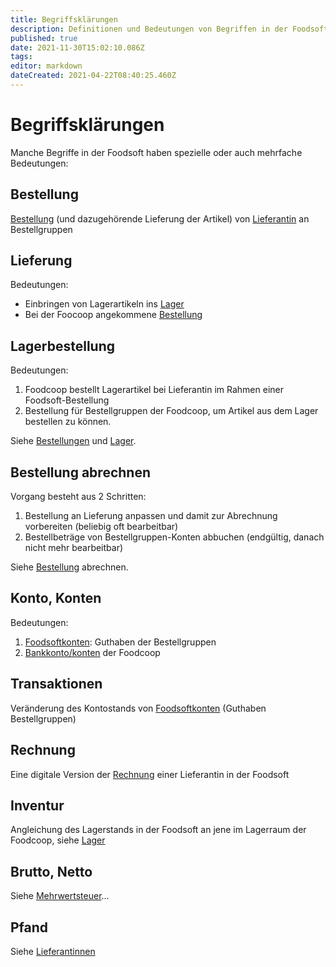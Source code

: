 ```yaml
---
title: Begriffsklärungen
description: Definitionen und Bedeutungen von Begriffen in der Foodsoft 
published: true
date: 2021-11-30T15:02:10.086Z
tags: 
editor: markdown
dateCreated: 2021-04-22T08:40:25.460Z
---
```


# Begriffsklärungen
Manche Begriffe in der Foodsoft haben spezielle oder auch mehrfache Bedeutungen:

## Bestellung
[Bestellung](/de/documentation/admin/orders) (und dazugehörende Lieferung der Artikel) von [Lieferantin](/de/documentation/admin/suppliers) an Bestellgruppen 

## Lieferung 
Bedeutungen:
- Einbringen von Lagerartikeln ins [Lager](/de/documentation/admin/storage)
- Bei der Foocoop angekommene [Bestellung](/de/documentation/admin/orders)

## Lagerbestellung
Bedeutungen:
1. Foodcoop bestellt Lagerartikel bei Lieferantin im Rahmen einer Foodsoft-Bestellung 
1. Bestellung für Bestellgruppen der Foodcoop, um Artikel aus dem Lager bestellen zu können.

Siehe [Bestellungen](/de/documentation/admin/orders) und [Lager](/de/documentation/admin/storage).

## Bestellung abrechnen
Vorgang besteht aus 2 Schritten: 
1. Bestellung an Lieferung anpassen und damit zur Abrechnung vorbereiten (beliebig oft bearbeitbar) 
2. Bestellbeträge von Bestellgruppen-Konten abbuchen (endgültig, danach nicht mehr bearbeitbar)

Siehe [Bestellung](/de/documentation/admin/orders) abrechnen.

## Konto, Konten
Bedeutungen:
1. [Foodsoftkonten](/de/documentation/admin/finances/accounts): Guthaben der Bestellgruppen
2. [Bankkonto/konten](/de/documentation/admin/finances/bank-accounts) der Foodcoop

## Transaktionen
Veränderung des Kontostands von [Foodsoftkonten](/de/documentation/admin/finances/accounts) (Guthaben Bestellgruppen) 

## Rechnung
Eine digitale Version der [Rechnung](/de/documentation/admin/finances/invoices) einer Lieferantin in der Foodsoft


## Inventur
Angleichung des Lagerstands in der Foodsoft an jene im Lagerraum der Foodcoop, siehe [Lager](/de/documentation/admin/storage)

## Brutto, Netto
Siehe [Mehrwertsteuer](/de/documentation/admin/finances/value-added-tax)...

## Pfand
Siehe [Lieferantinnen](/de/documentation/admin/suppliers)